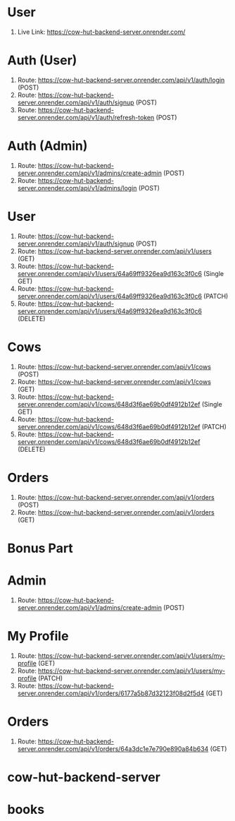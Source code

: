 # User

1. Live Link: https://cow-hut-backend-server.onrender.com/

# Auth (User)

1. Route: https://cow-hut-backend-server.onrender.com/api/v1/auth/login (POST)
2. Route: https://cow-hut-backend-server.onrender.com/api/v1/auth/signup (POST)
3. Route: https://cow-hut-backend-server.onrender.com/api/v1/auth/refresh-token (POST)

# Auth (Admin)

1. Route: https://cow-hut-backend-server.onrender.com/api/v1/admins/create-admin (POST)
2. Route: https://cow-hut-backend-server.onrender.com/api/v1/admins/login (POST)

# User

1. Route: https://cow-hut-backend-server.onrender.com/api/v1/auth/signup (POST)
2. Route: https://cow-hut-backend-server.onrender.com/api/v1/users (GET)
3. Route: https://cow-hut-backend-server.onrender.com/api/v1/users/64a69ff9326ea9d163c3f0c6 (Single GET)
4. Route: https://cow-hut-backend-server.onrender.com/api/v1/users/64a69ff9326ea9d163c3f0c6 (PATCH)
5. Route: https://cow-hut-backend-server.onrender.com/api/v1/users/64a69ff9326ea9d163c3f0c6 (DELETE)

# Cows

1. Route: https://cow-hut-backend-server.onrender.com/api/v1/cows (POST)
2. Route: https://cow-hut-backend-server.onrender.com/api/v1/cows (GET)
3. Route: https://cow-hut-backend-server.onrender.com/api/v1/cows/648d3f6ae69b0df4912b12ef (Single GET)
4. Route: https://cow-hut-backend-server.onrender.com/api/v1/cows/648d3f6ae69b0df4912b12ef (PATCH)
5. Route: https://cow-hut-backend-server.onrender.com/api/v1/cows/648d3f6ae69b0df4912b12ef (DELETE)

# Orders

1. Route: https://cow-hut-backend-server.onrender.com/api/v1/orders (POST)
2. Route: https://cow-hut-backend-server.onrender.com/api/v1/orders (GET)

# Bonus Part

# Admin

1. Route: https://cow-hut-backend-server.onrender.com/api/v1/admins/create-admin (POST)

# My Profile

1. Route: https://cow-hut-backend-server.onrender.com/api/v1/users/my-profile (GET)
2. Route: https://cow-hut-backend-server.onrender.com/api/v1/users/my-profile (PATCH)
3. Route: https://cow-hut-backend-server.onrender.com/api/v1/orders/6177a5b87d32123f08d2f5d4 (GET)

# Orders

1. Route: https://cow-hut-backend-server.onrender.com/api/v1/orders/64a3dc1e7e790e890a84b634 (GET)

# cow-hut-backend-server
# books
